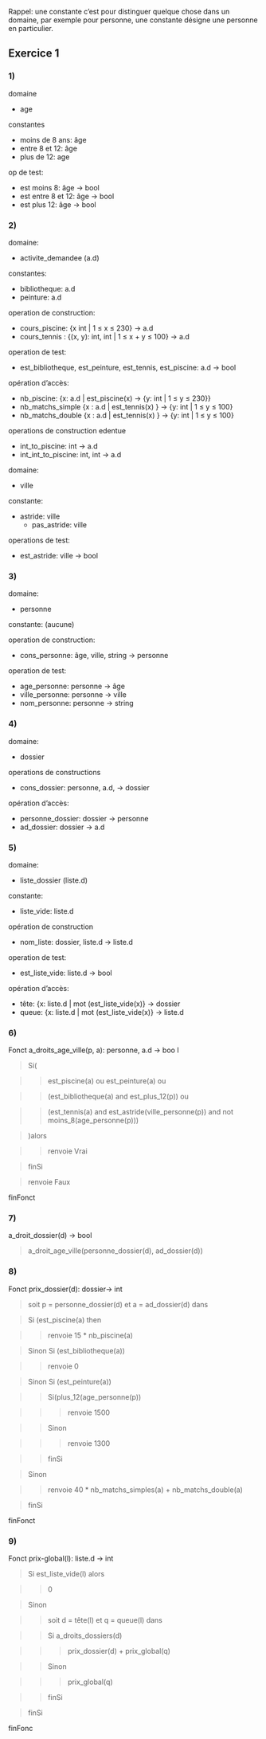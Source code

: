 Rappel:
une constante c’est pour distinguer quelque chose dans un domaine, par exemple pour personne,
une constante désigne une personne en particulier.

## Exercice 1 ##

### 1) ###
domaine

* age

constantes

* moins de 8 ans: âge
* entre 8 et 12: âge
* plus de 12: age

op de test:

  * est moins 8: âge -> bool
  * est entre 8 et 12: âge -> bool
  * est plus 12: âge -> bool

### 2) ###
domaine:

* activite_demandee (a.d)

constantes: 

 *  bibliotheque: a.d
 *  peinture: a.d

operation de construction:

 *  cours_piscine: {x int | 1 ≤ x ≤ 230} → a.d
 *  cours_tennis : {(x, y): int, int | 1 ≤ x + y ≤ 100} → a.d

operation de test:

*  est_bibliotheque, est_peinture, est_tennis, est_piscine: a.d → bool

opération d’accès:

 *  nb_piscine: {x: a.d | est_piscine(x) →  {y: int | 1 ≤ y ≤ 230}}
 *  nb_matchs_simple {x : a.d | est_tennis(x) } → {y: int | 1 ≤ y ≤ 100}
 * nb_matchs_double {x : a.d | est_tennis(x) } → {y: int | 1 ≤ y ≤ 100}

operations de construction edentue
 * int_to_piscine: int → a.d
 * int_int_to_piscine: int, int → a.d

domaine:

* ville

constante:

* astride: ville
  * pas_astride: ville

operations de test:

* est_astride: ville → bool

### 3) ###

domaine: 

*  personne

constante: (aucune)

operation de construction:

* cons_personne: âge, ville, string -> personne

operation de test:

 * age_personne: personne -> âge
 *  ville_personne: personne -> ville   
 *  nom_personne: personne -> string

### 4) ###

domaine:

*  dossier

operations de constructions

* cons_dossier: personne, a.d, -> dossier

opération d’accès:

 *  personne_dossier: dossier -> personne
 *  ad_dossier: dossier -> a.d


### 5) ###

domaine:
 
* liste_dossier (liste.d)

constante:

*   liste_vide: liste.d

opération de construction

* nom_liste: dossier, liste.d -> liste.d

operation de test:

*   est_liste_vide: liste.d -> bool

opération d’accès:

*   tête: {x: liste.d | mot (est_liste_vide(x)} -> dossier
*   queue: {x: liste.d | mot (est_liste_vide(x)} -> liste.d
  
### 6) ###

Fonct a_droits_age_ville(p, a): personne, a.d -> boo  l

 > Si(
 
 >>   est_piscine(a) ou est_peinture(a) ou 
 
 >>   (est_bibliotheque(a) and est_plus_12(p)) ou 
 
 >>   (est_tennis(a) and est_astride(ville_personne(p)) and not moins_8(age_personne(p)))

>  )alors

>>    renvoie Vrai

> finSi

> renvoie Faux

finFonct


### 7) ###

a_droit_dossier(d) -> bool

>  a_droit_age_ville(personne_dossier(d), ad_dossier(d))

### 8) ###

Fonct prix_dossier(d): dossier-> int 

>  soit p = personne_dossier(d) et a = ad_dossier(d) dans

> Si (est_piscine(a) then

>> renvoie 15 * nb_piscine(a)

> Sinon Si (est_bibliotheque(a))

>> renvoie 0

> Sinon Si (est_peinture(a))

>> Si(plus_12(age_personne(p))

>>> renvoie 1500

>>    Sinon 

>>> renvoie 1300

>> finSi

> Sinon

>> renvoie 40 * nb_matchs_simples(a) + nb_matchs_double(a)

> finSi

finFonct

### 9) ###

Fonct prix-global(l): liste.d -> int

>  Si est_liste_vide(l) alors

>>    0

>  Sinon

>>    soit d = tête(l) et q = queue(l) dans

>>  Si a_droits_dossiers(d)

>>> prix_dossier(d) + prix_global(q)

>>  Sinon 

>>>  prix_global(q)

>>  finSi

>  finSi

finFonc